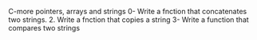 C-more pointers, arrays and strings
0- Write a fnction that concatenates two strings.
2. Write a fnction that copies a string
3- Write a function that compares two strings

